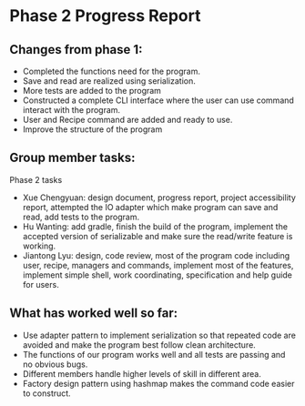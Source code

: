 # Phase 2 Progress Report
## Changes from phase 1:
- Completed the functions need for the program.
- Save and read are realized using serialization.
- More tests are added to the program
- Constructed a complete CLI interface where the user can use command interact with the program.
- User and Recipe command are added and ready to use.
- Improve the structure of the program

## Group member tasks:
Phase 2 tasks
- Xue Chengyuan: design document, progress report, project accessibility report, attempted the IO adapter which make program can save and read, add tests to the program.
- Hu Wanting: add gradle, finish the build of the program, implement the accepted version of serializable and make sure the read/write feature is working.
- Jiantong Lyu: design, code review, most of the program code including user, recipe, managers and commands, implement most of the features, implement simple shell, work coordinating, specification and help guide for users.
## What has worked well so far:
- Use adapter pattern to implement serialization so that repeated code are avoided and make the program best follow clean architecture.
- The functions of our program works well and all tests are passing and no obvious bugs.
- Different members handle higher levels of skill in different area.
- Factory design pattern using hashmap makes the command code easier to construct.